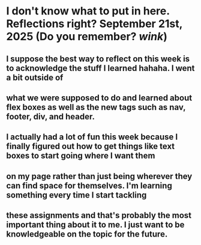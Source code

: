 # I don't know what to put in here. Reflections right? September 21st, 2025 (Do you remember? *wink*)
## I suppose the best way to reflect on this week is to acknowledge the stuff I learned hahaha. I went a bit outside of
## what we were supposed to do and learned about flex boxes as well as the new tags such as nav, footer, div, and header.
## I actually had a lot of fun this week because I finally figured out how to get things like text boxes to start going where I want them
## on my page rather than just being wherever they can find space for themselves. I'm learning something every time I start tackling
## these assignments and that's probably the most important thing about it to me. I just want to be knowledgeable on the topic for the future.